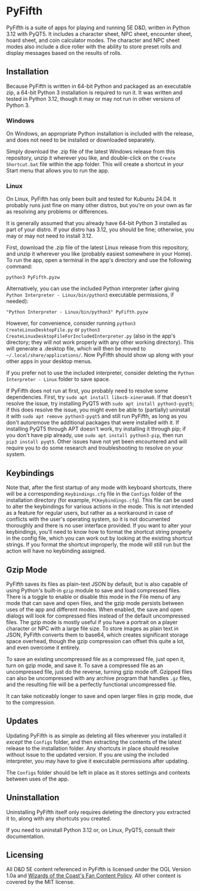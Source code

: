 # PyFifth
PyFifth is a suite of apps for playing and running 5E D&D, written in Python 3.12 with PyQT5.  It includes a character sheet, NPC sheet, encounter sheet, hoard sheet, and coin calculator modes.  The character and NPC sheet modes also include a dice roller with the ability to store preset rolls and display messages based on the results of rolls.

## Installation
Because PyFifth is written in 64-bit Python and packaged as an executable zip, a 64-bit Python 3 installation is required to run it.  It was written and tested in Python 3.12, though it may or may not run in other versions of Python 3.

### Windows
On Windows, an appropriate Python installation is included with the release, and does not need to be installed or downloaded separately.

Simply download the .zip file of the latest Windows release from this repository, unzip it wherever you like, and double-click on the `Create Shortcut.bat` file within the app folder.  This will create a shortcut in your Start menu that allows you to run the app.

### Linux
On Linux, PyFifth has only been built and tested for Kubuntu 24.04.  It probably runs just fine on many other distros, but you're on your own as far as resolving any problems or differences.

It is generally assumed that you already have 64-bit Python 3 installed as part of your distro.  If your distro has 3.12, you should be fine; otherwise, you may or may not need to install 3.12.

First, download the .zip file of the latest Linux release from this repository, and unzip it wherever you like (probably easiest somewhere in your Home).  To run the app, open a terminal in the app's directory and use the following command:

```
python3 PyFifth.pyzw
```

Alternatively, you can use the included Python interpreter (after giving `Python Interpreter - Linux/bin/python3` executable permissions, if needed):

```
"Python Interpreter - Linux/bin/python3" PyFifth.pyzw
```

However, for convenience, consider running `python3 CreateLinuxDesktopFile.py` or `python3 CreateLinuxDesktopFileForIncludedInterpreter.py` (also in the app's directory; they will not work properly with any other working directory).  This will generate a .desktop file, which will then be moved to `~/.local/share/applications/`.  Now PyFifth should show up along with your other apps in your desktop menus.

If you prefer not to use the included interpreter, consider deleting the `Python Interpreter - Linux` folder to save space.

If PyFifth does not run at first, you probably need to resolve some dependencies.  First, try `sudo apt install libxcb-xinerama0`.  If that doesn't resolve the issue, try installing PyQT5 with `sudo apt install python3-pyqt5`; if this does resolve the issue, you might even be able to (partially) uninstall it with `sudo apt remove python3-pyqt5` and still run PyFifth, as long as you don't autoremove the additional packages that were installed with it.  If installing PyQT5 through APT doesn't work, try installing it through pip; if you don't have pip already, use `sudo apt install python3-pip`, then run `pip3 install pyqt5`.  Other issues have not yet been encountered and will require you to do some research and troubleshooting to resolve on your system.

## Keybindings
Note that, after the first startup of any mode with keyboard shortcuts, there will be a corresponding `Keybindings.cfg` file in the `Configs` folder of the installation directory (for example, `PCKeybindings.cfg`).  This file can be used to alter the keybindings for various actions in the mode.  This is not intended as a feature for regular users, but rather as a workaround in case of conflicts with the user's operating system, so it is not documented thoroughly and there is no user interface provided.  If you want to alter your keybindings, you'll need to know how to format the shortcut string properly in the config file, which you can work out by looking at the existing shortcut strings.  If you format the shortcut improperly, the mode will still run but the action will have no keybinding assigned.

## Gzip Mode
PyFifth saves its files as plain-text JSON by default, but is also capable of using Python's built-in `gzip` module to save and load compressed files.  There is a toggle to enable or disable this mode in the File menu of any mode that can save and open files, and the gzip mode persists between uses of the app and different modes.  When enabled, the save and open dialogs will look for compressed files instead of the default uncompressed files.  The gzip mode is mostly useful if you have a portrait on a player character or NPC with a large file size.  To store images as plain text in JSON, PyFifth converts them to base64, which creates significant storage space overhead, though the gzip compression can offset this quite a lot, and even overcome it entirely.

To save an existing uncompressed file as a compressed file, just open it, turn on gzip mode, and save it.  To save a compressed file as an uncompressed file, just do the reverse, turning gzip mode off.  Gzipped files can also be uncompressed with any archive program that handles `.gz` files, and the resulting file will be a perfectly functional uncompressed file.

It can take noticeably longer to save and open larger files in gzip mode, due to the compression.

## Updates
Updating PyFifth is as simple as deleting all files wherever you installed it *except* the `Configs` folder, and then extracting the contents of the latest release to the installation folder.  Any shortcuts in place should resolve without issue to the updated version.  If you are using the included interpreter, you may have to give it executable permissions after updating.

The `Configs` folder should be left in place as it stores settings and contexts between uses of the app.

## Uninstallation
Uninstalling PyFifth itself only requires deleting the directory you extracted it to, along with any shortcuts you created.

If you need to uninstall Python 3.12 or, on Linux, PyQT5, consult their documentation.

## Licensing
All D&D 5E content referenced in PyFifth is licensed under the OGL Version 1.0a and [Wizards of the Coast's Fan Content Policy](https://company.wizards.com/en/legal/fancontentpolicy).  All other content is covered by the MIT license.
